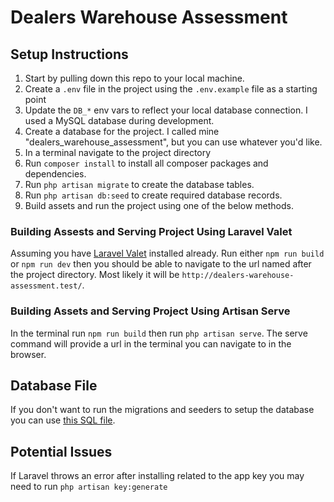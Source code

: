 # Dealers Warehouse Assessment

## Setup Instructions

1. Start by pulling down this repo to your local machine. 
2. Create a `.env` file in the project using the `.env.example` file as a starting point
3. Update the `DB_*` env vars to reflect your local database connection. I used a MySQL database during development.
4. Create a database for the project. I called mine "dealers_warehouse_assessment", but you can use whatever you'd like.
5. In a terminal navigate to the project directory
6. Run `composer install` to install all composer packages and dependencies.
7. Run `php artisan migrate` to create the database tables.
8. Run `php artisan db:seed` to create required database records.
9. Build assets and run the project using one of the below methods.

### Building Assests and Serving Project Using Laravel Valet
Assuming you have [Laravel Valet](https://laravel.com/docs/11.x/valet) installed already. Run either `npm run build` or `npm run dev` then you should be able to navigate to the url named after the project directory. Most likely it will be `http://dealers-warehouse-assessment.test/`.

### Building Assets and Serving Project Using Artisan Serve
In the terminal run `npm run build` then run `php artisan serve`. The serve command will provide a url in the terminal you can navigate to in the browser.

## Database File
If you don't want to run the migrations and seeders to setup the database you can use [this SQL file](https://github.com/dalawhorn/dealers-warehouse-assessment/blob/main/dealers_warehouse_assessment_2024-11-22.sql).

## Potential Issues
If Laravel throws an error after installing related to the app key you may need to run `php artisan key:generate` 